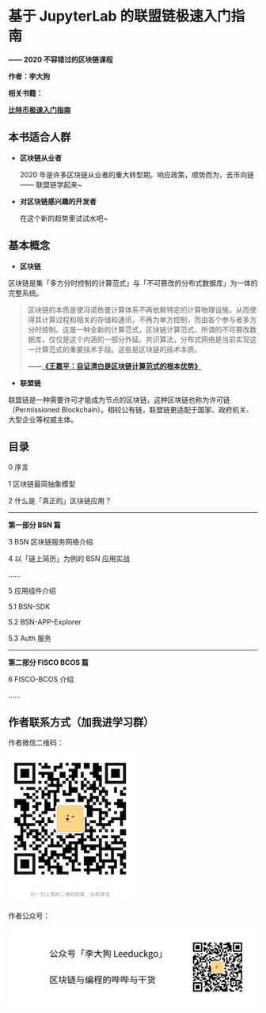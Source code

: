 # 基于 JupyterLab 的联盟链极速入门指南

**—— 2020 不容错过的区块链课程**

**作者：李大狗**


**相关书籍：**

**[比特币极速入门指南](https://github.com/leeduckgo/bitcoin_elementary_course_based_on_jupyterlab)**

## 本书适合人群

- **区块链从业者**

  2020 年是许多区块链从业者的重大转型期。响应政策，顺势而为，去币向链 —— 联盟链学起来~

- **对区块链感兴趣的开发者**

  在这个新的趋势里试试水吧~

## 基本概念

- **区块链**

区块链是集「多方分时控制的计算范式」与「不可篡改的分布式数据库」为一体的完整系统。

> 区块链的本质是使冯诺依曼计算体系不再依赖特定的计算物理设施，从而使得其计算过程和相关的存储和通讯，不再为单方控制，而由各个参与者多方分时控制。这是一种全新的计算范式，区块链计算范式，所谓的不可篡改数据库，仅仅是这个内涵的一部分外延。共识算法，分布式网络是当前实现这一计算范式的重要技术手段。这些是区块链的技术本质。
>
> **——[《王嘉平：自证清白是区块链计算范式的根本优势》](https://www.chainnews.com/articles/212885581677.htm)**

- **联盟链**

联盟链是一种需要许可才能成为节点的区块链，这种区块链也称为许可链（Permissioned Blockchain）。相较公有链，联盟链更适配于国家、政府机关、大型企业等权威主体。

## 目录

0 序言

1 区块链最简抽象模型

2 什么是「真正的」区块链应用？

---

**第一部分 BSN 篇**

3 BSN 区块链服务网络介绍

4 以「链上简历」为例的 BSN 应用实战

……

5 应用组件介绍

5.1 BSN-SDK

5.2 BSN-APP-Explorer

5.3 Auth 服务

---

**第二部分 FISCO BCOS 篇**

6 FISCO-BCOS 介绍

……

## 作者联系方式（加我进学习群）

作者微信二维码：

![qr_code](pics/qr_code.jpg)

作者公众号：

![大狗哔哔](pics/大狗哔哔.jpeg)

